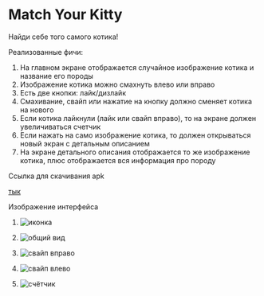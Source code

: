 # Match Your Kitty

Найди себе того самого котика!

Реализованные фичи:

1.	На главном экране отображается случайное изображение котика и название его породы
2.	Изображение котика можно смахнуть влево или вправо
3.	Есть две кнопки: лайк/дизлайк
4.	Смахивание, свайп или нажатие на кнопку должно сменяет котика на нового
5.	Если котика лайкнули (лайк или свайп вправо), то на экране должен увеличиваться счетчик
6.	Если нажать на само изображение котика, то должен открываться новый экран с детальным описанием
7.	На экране детального описания отображается то же изображение котика, плюс отображается вся информация про породу


Ссылка для скачивания apk

[тык](app-release.apk)


Изображение интерфейса
1. ![иконка](screenshots/photo_2025-03-09_22.34.00.jpeg)

2. ![общий вид](screenshots/photo_2025-03-09_22.33.54.jpeg)

3. ![свайп вправо](screenshots/photo_2025-03-09_22.33.55.jpeg)

4. ![свайп влево](screenshots/photo_2025-03-09_22.33.56.jpeg)

5. ![счётчик](screenshots/photo_2025-03-09_22.33.57.jpeg)
